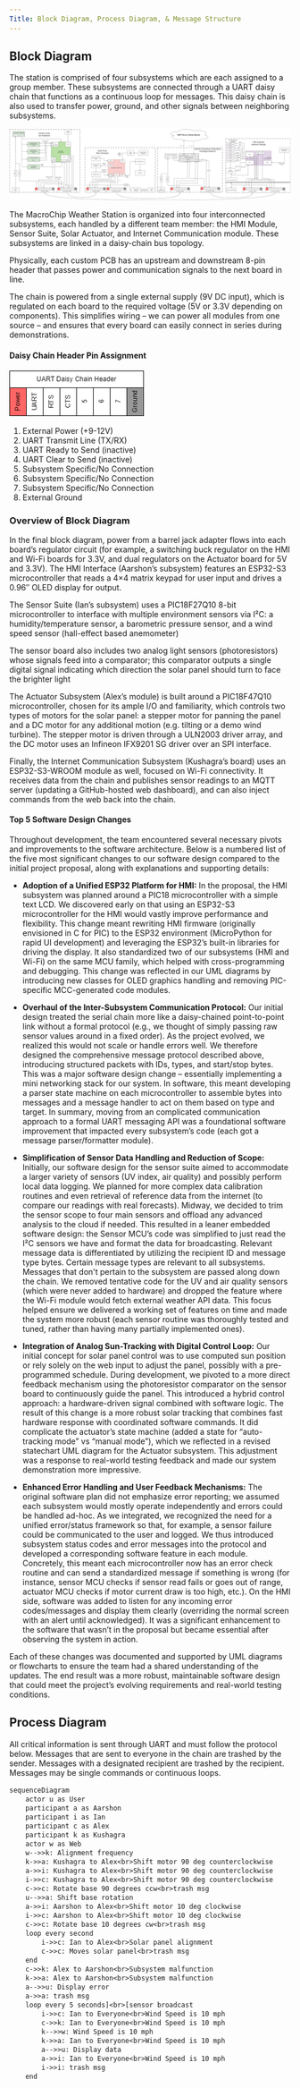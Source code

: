 ```yaml
---
Title: Block Diagram, Process Diagram, & Message Structure
---
```


## Block Diagram

The station is comprised of four subsystems which are each assigned to a group member. These subsystems are connected through a UART daisy chain that functions as a continuous loop for messages. This daisy chain is also used to transfer power, ground, and other signals between neighboring subsystems.

![block diagram](./assets/images/block.png)

The MacroChip Weather Station is organized into four interconnected subsystems, each handled by a different team member: the HMI Module, Sensor Suite, Solar Actuator, and Internet Communication module. These subsystems are linked in a daisy-chain bus topology.

Physically, each custom PCB has an upstream and downstream 8-pin header that passes power and communication signals to the next board in line.

The chain is powered from a single external supply (9V DC input), which is regulated on each board to the required voltage (5V or 3.3V depending on components). This simplifies wiring – we can power all modules from one source – and ensures that every board can easily connect in series during demonstrations.

#### Daisy Chain Header Pin Assignment  
![UART header](./assets/images/uart.png)

1. External Power (+9-12V)
2. UART Transmit Line (TX/RX)
3. UART Ready to Send (inactive)
4. UART Clear to Send (inactive)
5. Subsystem Specific/No Connection
6. Subsystem Specific/No Connection
7. Subsystem Specific/No Connection
8. External Ground

### Overview of Block Diagram

In the final block diagram, power from a barrel jack adapter flows into each board’s regulator circuit (for example, a switching buck regulator on the HMI and Wi-Fi boards for 3.3V, and dual regulators on the Actuator board for 5V and 3.3V). The HMI Interface (Aarshon’s subsystem) features an ESP32-S3 microcontroller that reads a 4×4 matrix keypad for user input and drives a 0.96″ OLED display for output.

The Sensor Suite (Ian’s subsystem) uses a PIC18F27Q10 8-bit microcontroller to interface with multiple environment sensors via I²C: a humidity/temperature sensor, a barometric pressure sensor, and a wind speed sensor (hall-effect based anemometer)

The sensor board also includes two analog light sensors (photoresistors) whose signals feed into a comparator; this comparator outputs a single digital signal indicating which direction the solar panel should turn to face the brighter light

The Actuator Subsystem (Alex’s module) is built around a PIC18F47Q10 microcontroller, chosen for its ample I/O and familiarity, which controls two types of motors for the solar panel: a stepper motor for panning the panel and a DC motor for any additional motion (e.g. tilting or a demo wind turbine). The stepper motor is driven through a ULN2003 driver array, and the DC motor uses an Infineon IFX9201 SG driver over an SPI interface.

Finally, the Internet Communication Subsystem (Kushagra’s board) uses an ESP32-S3-WROOM module as well, focused on Wi-Fi connectivity. It receives data from the chain and publishes sensor readings to an MQTT server (updating a GitHub-hosted web dashboard), and can also inject commands from the web back into the chain.

#### Top 5 Software Design Changes

Throughout development, the team encountered several necessary pivots and improvements to the software architecture. Below is a numbered list of the five most significant changes to our software design compared to the initial project proposal, along with explanations and supporting details:

- **Adoption of a Unified ESP32 Platform for HMI:** In the proposal, the HMI subsystem was planned around a PIC18 microcontroller with a simple text LCD. We discovered early on that using an ESP32-S3 microcontroller for the HMI would vastly improve performance and flexibility. This change meant rewriting HMI firmware (originally envisioned in C for PIC) to the ESP32 environment (MicroPython for rapid UI development) and leveraging the ESP32’s built-in libraries for driving the display.  It also standardized two of our subsystems (HMI and Wi-Fi) on the same MCU family, which helped with cross-programming and debugging. This change was reflected in our UML diagrams by introducing new classes for OLED graphics handling and removing PIC-specific MCC-generated code modules.
  
- **Overhaul of the Inter-Subsystem Communication Protocol:** Our initial design treated the serial chain more like a daisy-chained point-to-point link without a formal protocol (e.g., we thought of simply passing raw sensor values around in a fixed order). As the project evolved, we realized this would not scale or handle errors well. We therefore designed the comprehensive message protocol described above, introducing structured packets with IDs, types, and start/stop bytes. This was a major software design change – essentially implementing a mini networking stack for our system. In software, this meant developing a parser state machine on each microcontroller to assemble bytes into messages and a message handler to act on them based on type and target. In summary, moving from an complicated communication approach to a formal UART messaging API was a foundational software improvement that impacted every subsystem’s code (each got a message parser/formatter module).
  
- **Simplification of Sensor Data Handling and Reduction of Scope:** Initially, our software design for the sensor suite aimed to accommodate a larger variety of sensors (UV index, air quality) and possibly perform local data logging. We planned for more complex data calibration routines and even retrieval of reference data from the internet (to compare our readings with real forecasts). Midway, we decided to trim the sensor scope to four main sensors and offload any advanced analysis to the cloud if needed. This resulted in a leaner embedded software design: the Sensor MCU’s code was simplified to just read the I²C sensors we have and format the data for broadcasting.
Relevant message data is differentiated by utilizing the recipient ID and message type bytes. Certain message types are relevant to all subsystems. Messages that don't pertain to the subsystem are passed along down the chain. We removed tentative code for the UV and air quality sensors (which were never added to hardware) and dropped the feature where the Wi-Fi module would fetch external weather API data. 
This focus helped ensure we delivered a working set of features on time and made the system more robust (each sensor routine was thoroughly tested and tuned, rather than having many partially implemented ones).

- **Integration of Analog Sun-Tracking with Digital Control Loop:** Our initial concept for solar panel control was to use computed sun position or rely solely on the web input to adjust the panel, possibly with a pre-programmed schedule. During development, we pivoted to a more direct feedback mechanism using the photoresistor comparator on the sensor board to continuously guide the panel. This introduced a hybrid control approach: a hardware-driven signal combined with software logic.
 The result of this change is a more robust solar tracking that combines fast hardware response with coordinated software commands. It did complicate the actuator’s state machine (added a state for “auto-tracking mode” vs “manual mode”), which we reflected in a revised statechart UML diagram for the Actuator subsystem. This adjustment was a response to real-world testing feedback and made our system demonstration more impressive.

- **Enhanced Error Handling and User Feedback Mechanisms:** The original software plan did not emphasize error reporting; we assumed each subsystem would mostly operate independently and errors could be handled ad-hoc. As we integrated, we recognized the need for a unified error/status framework so that, for example, a sensor failure could be communicated to the user and logged.
We thus introduced subsystem status codes and error messages into the protocol and developed a corresponding software feature in each module. Concretely, this meant each microcontroller now has an error check routine and can send a standardized message if something is wrong (for instance, sensor MCU checks if sensor read fails or goes out of range, actuator MCU checks if motor current draw is too high, etc.).
On the HMI side, software was added to listen for any incoming error codes/messages and display them clearly (overriding the normal screen with an alert until acknowledged). It was a significant enhancement to the software that wasn’t in the proposal but became essential after observing the system in action.

Each of these changes was documented and supported by UML diagrams or flowcharts to ensure the team had a shared understanding of the updates. The end result was a more robust, maintainable software design that could meet the project’s evolving requirements and real-world testing conditions.


## Process Diagram

All critical information is sent through UART and must follow the protocol below. Messages that are sent to everyone in the chain are trashed by the sender. Messages with a designated recipient are trashed by the recipient. Messages may be single commands or continuous loops.  


``` mermaid
sequenceDiagram
    actor u as User
    participant a as Aarshon
    participant i as Ian
    participant c as Alex
    participant k as Kushagra
    actor w as Web
    w-->>k: Alignment frequency
    k->>a: Kushagra to Alex<br>Shift motor 90 deg counterclockwise
    a->>i: Kushagra to Alex<br>Shift motor 90 deg counterclockwise
    i->>c: Kushagra to Alex<br>Shift motor 90 deg counterclockwise
    c->>c: Rotate base 90 degrees ccw<br>trash msg
    u-->>a: Shift base rotation
    a->>i: Aarshon to Alex<br>Shift motor 10 deg clockwise
    i->>c: Aarshon to Alex<br>Shift motor 10 deg clockwise
    c->>c: Rotate base 10 degrees cw<br>trash msg
    loop every second
        i->>c: Ian to Alex<br>Solar panel alignment
        c->>c: Moves solar panel<br>trash msg
    end
    c->>k: Alex to Aarshon<br>Subsystem malfunction
    k->>a: Alex to Aarshon<br>Subsystem malfunction
    a-->>u: Display error
    a->>a: trash msg
    loop every 5 seconds]<br>[sensor broadcast
        i->>c: Ian to Everyone<br>Wind Speed is 10 mph
        c->>k: Ian to Everyone<br>Wind Speed is 10 mph
        k-->>w: Wind Speed is 10 mph
        k->>a: Ian to Everyone<br>Wind Speed is 10 mph
        a-->>u: Display data
        a->>i: Ian to Everyone<br>Wind Speed is 10 mph
        i->>i: trash msg
    end
```

